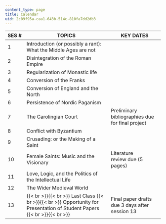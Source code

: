 ```yaml
---
content_type: page
title: Calendar
uid: 2c09f95a-caa1-643b-514c-810fa7dd2db3
---
```


| SES # | TOPICS | KEY DATES |
| --- | --- | --- |
| 1 | Introduction (or possibly a rant): What the Middle Ages are not | &nbsp; |
| 2 | Disintegration of the Roman Empire | &nbsp; |
| 3 | Regularization of Monastic life | &nbsp; |
| 4 | Conversion of the Franks | &nbsp; |
| 5 | Conversion of England and the North | &nbsp; |
| 6 | Persistence of Nordic Paganism | &nbsp; |
| 7 | The Carolingian Court | Preliminary bibliographies due for final project |
| 8 | Conflict with Byzantium | &nbsp; |
| 9 | Crusading: or the Making of a Saint | &nbsp; |
| 10 | Female Saints: Music and the Visionary | Literature review due (5 pages) |
| 11 | Love, Logic, and the Politics of the Intellectual Life | &nbsp; |
| 12 | The Wider Medieval World | &nbsp; |
| 13 |  {{< br >}}{{< br >}} Last Class {{< br >}}{{< br >}} Opportunity for Presentation of Student Papers {{< br >}}{{< br >}}  | Final paper drafts due 3 days after session 13